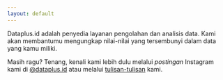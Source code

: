 ```yaml
---
layout: default
---
```


<div class="lead pretty-links">
Dataplus.id adalah penyedia layanan pengolahan dan analisis data. Kami akan membantumu mengungkap nilai-nilai yang tersembunyi dalam data yang kamu miliki. 
  
Masih ragu? Tenang, kenali kami lebih dulu melalui _postingan_ Instagram kami di [@dataplus.id](https://instagram.com/dataplus.id) atau melalui [tulisan-tulisan](https://dataplus.id/articles/) kami.
</div>
